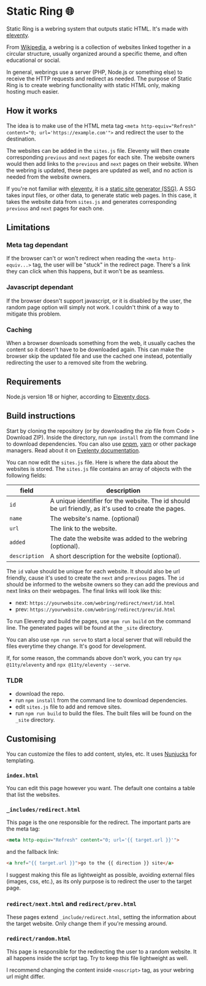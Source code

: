 # Static Ring 🌐

Static Ring is a webring system that outputs static HTML. It's made with [eleventy](https://www.11ty.dev).

From [Wikipedia](https://en.wikipedia.org/wiki/Webring), a webring is a collection of
websites linked together in a circular structure, usually organized around a
specific theme, and often educational or social.

In general, webrings use a server (PHP, Node.js or something else) to receive the HTTP requests and redirect
as needed. The purpose of Static Ring is to create webring functionality with static HTML only,
making hosting much easier.

## How it works

The idea is to make use of the HTML meta tag `<meta http-equiv="Refresh" content="0; url='https://example.com'">` and
redirect the user to the destination.

The websites can be added in the `sites.js` file. Eleventy will then create corresponding `previous` and `next` pages
for each site. The website owners would then add links to the `previous` and `next` pages on their website. When
the webring is updated, these pages are updated as well, and no action is needed from the website owners.

If you're not familiar with [eleventy](https://www.11ty.dev), it is a
[static site generator (SSG)](https://en.wikipedia.org/wiki/Static_site_generator). A SSG takes input files,
or other data, to generate static web pages. In this case, it takes the website data from `sites.js` and
generates corresponding `previous` and `next` pages for each one.

## Limitations

### Meta tag dependant

If the browser can't or won't redirect when reading the `<meta http-equiv...>` tag, the user will be
"stuck" in the redirect page. There's a link they can click when this happens, but it won't be as seamless.

### Javascript dependant

If the browser doesn't support javascript, or it is disabled by the user, the random page option will simply not work.
I couldn't think of a way to mitigate this problem.

### Caching

When a browser downloads something from the web, it usually caches the content so it doesn't have to
be downloaded again. This can make the browser skip the updated file and use the cached one instead,
potentially redirecting the user to a removed site from the webring.

## Requirements

Node.js version 18 or higher, according to [Eleventy docs](https://www.11ty.dev/docs/).

## Build instructions

Start by cloning the repository (or by downloading the zip file from Code > Download ZIP). Inside the directory, run `npm install` from the command line to download dependencies. You can also use [pnpm](https://pnpm.io), [yarn](https://yarnpkg.com) or other package managers. Read about it on [Evelenty documentation](https://www.11ty.dev/docs/usage/).

You can now edit the `sites.js` file. Here is where the data about the websites is stored. The `sites.js` file contains an array of objects with the following fields:

| field | description |
| --- | --- |
| `id` | A unique identifier for the website. The id should be url friendly, as it's used to create the pages. |
| `name`| The website's name. (optional) |
| `url` | The link to the website. |
| `added` | The date the website was added to the webring (optional). |
| `description` | A short description for the website (optional). |

The `id` value should be unique for each website. It should also be url friendly, cause it's used to create the `next` and `previous` pages. The `id` should be informed to the website owners so they can add the previous and next links on their webpages. The final links will look like this:

- next: `https://yourwebsite.com/webring/redirect/next/id.html`
- prev: `https://yourwebsite.com/webring/redirect/prev/id.html`

To run Eleventy and build the pages, use `npm run build` on the command line. The generated pages will be found at the `_site` directory.

You can also use `npm run serve` to start a local server that will rebuild the files everytime they change. It's good for development.

If, for some reason, the commands above don't work, you can try `npx @11ty/eleventy` and `npx @11ty/eleventy --serve`.

### TLDR

- download the repo.
- run `npm install` from the command line to download dependencies.
- edit `sites.js` file to add and remove sites.
- run `npm run build` to build the files. The built files will be found on the `_site` directory.

## Customising

You can customize the files to add content, styles, etc. It uses [Nunjucks](https://mozilla.github.io/nunjucks/) for templating.

### `index.html`

You can edit this page however you want. The default one contains a table that list the websites.

### `_includes/redirect.html`

This page is the one responsible for the redirect. The important parts are the meta tag:

```html
<meta http-equiv="Refresh" content="0; url='{{ target.url }}'">
```

and the fallback link:

```html
<a href="{{ target.url }}">go to the {{ direction }} site</a>
```

I suggest making this file as lightweight as possible, avoiding external files (images, css, etc.), as its only purpose is to redirect the user to the target page.

### `redirect/next.html` and `redirect/prev.html`

These pages extend `_include/redirect.html`, setting the information about the target website. Only change them if you're messing around.

### `redirect/random.html`

This page is responsible for the redirecting the user to a random website. It all happens inside the script tag. Try to keep this file lightweight as well.

I recommend changing the content inside `<noscript>` tag, as your webring url might differ.
